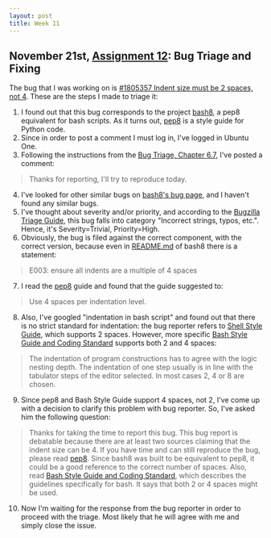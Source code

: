 ```yaml
---
layout: post
title: Week 11
---
```



## November 21st, [Assignment 12](http://www.compsci.hunter.cuny.edu/~sweiss/course_materials/cs_ossd/assignments/assignment_12_bug_fixing.pdf): Bug Triage and Fixing

The bug that I was working on is [#1805357 Indent size must be 2 spaces, not 4](https://bugs.launchpad.net/bash8/+bug/1805357). These are the steps I made to triage it:
  1. I found out that this bug corresponds to the project [bash8](https://launchpad.net/bash8), a pep8 equivalent for bash scripts. As it turns out, [pep8](https://www.python.org/dev/peps/pep-0008/) is a style guide for Python code.
  2. Since in order to post a comment I must log in, I've logged in Ubuntu One.
  3. Following the instructions from the [Bug Triage, Chapter 6.7](https://quaid.fedorapeople.org/TOS/Practical_Open_Source_Software_Exploration/html/sn-Debugging_the_Code-Bug_Triage.html), I've posted a comment: 
  > Thanks for reporting, I'll try to reproduce today.
  4. I've looked for other similar bugs on [bash8's bug page](https://bugs.launchpad.net/bash8), and I haven't found any similar bugs.
  5. I've thought about severity and/or priority, and according to the [Bugzilla Triage Guide](https://wiki.gnome.org/Bugsquad/TriageGuide), this bug falls into category "Incorrect strings, typos, etc.". Hence, it's Severity=Trivial, Priority=High.
  6. Obviously, the bug is filed against the correct component, with the correct version, because even in [README.md](https://github.com/openstack-dev/bashate) of bash8 there is a statement:
  > E003: ensure all indents are a multiple of 4 spaces
  7. I read the [pep8](https://www.python.org/dev/peps/pep-0008/) guide and found that the guide suggested to:
  > Use 4 spaces per indentation level.
  8. Also, I've googled "indentation in bash script" and found out that there is no strict standard for indentation: the bug reporter refers to [Shell Style Guide](https://google.github.io/styleguide/shell.xml#Indentation), which supports 2 spaces. However, more specific [Bash Style Guide and Coding Standard](https://lug.fh-swf.de/vim/vim-bash/StyleGuideShell.en.pdf) supports both 2 and 4 spaces:
  > The indentation of program constructions has to agree with the logic nesting depth. The indentation
  > of one step usually is in line with the tabulator steps of the editor selected. In most cases 2, 4 or 8
  > are chosen.
  9. Since pep8 and Bash Style Guide support 4 spaces, not 2, I've come up with a decision to clarify this problem with bug reporter. So, I've asked him the following question:
  > Thanks for taking the time to report this bug.
  > This bug report is debatable because there are at least two sources claiming that the indent size can be 4. If you have time and can   still reproduce the bug, please read [pep8](https://bugzilla.gnome.org/bug-HOWTO.html). Since bash8 was built to be equivalent to        pep8, it could be a good reference to the correct number of spaces. Also, read [Bash Style Guide and Coding Standard](https://lug.fh-swf.de/vim/vim-bash/StyleGuideShell.en.pdf), which describes the guidelines specifically for bash. It says that both 2 or 4 spaces      might be used. 
  10. Now I'm waiting for the response from the bug reporter in order to proceed with the triage. Most likely that he will agree with me and simply close the issue.
